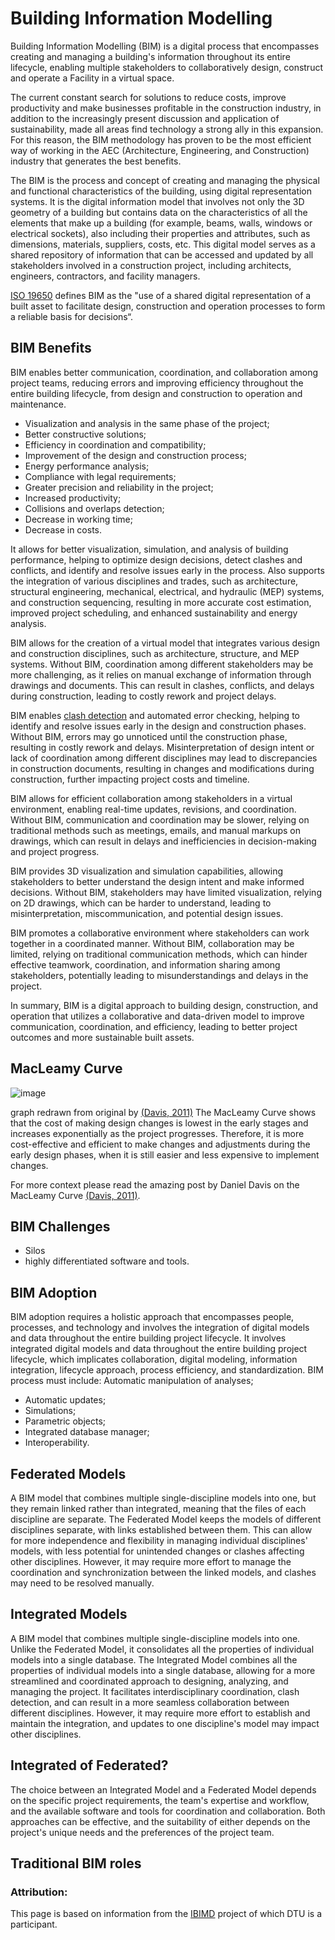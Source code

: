 # Building Information Modelling

Building Information Modelling (BIM) is a digital process that encompasses creating and managing a building's information throughout its entire lifecycle, enabling multiple stakeholders to collaboratively design, construct and operate a Facility in a virtual space.

The current constant search for solutions to reduce costs, improve productivity and make businesses profitable in the construction industry, in addition to the increasingly present discussion and application of sustainability, made all areas find technology a strong ally in this expansion. For this reason, the BIM methodology has proven to be the most efficient way of working in the AEC (Architecture, Engineering, and Construction) industry that generates the best benefits.​

The BIM is the process and concept of creating and managing the physical and functional characteristics of the building, using digital representation systems. It is the digital information model that involves not only the 3D geometry of a building but contains data on the characteristics of all the elements that make up a building (for example, beams, walls, windows or electrical sockets), also including their properties and attributes, such as dimensions, materials, suppliers, costs, etc. This digital model serves as a shared repository of information that can be accessed and updated by all stakeholders involved in a construction project, including architects, engineers, contractors, and facility managers.

[ISO 19650] defines BIM as the "use of a shared digital representation of a built asset to facilitate design, construction and operation processes to form a reliable basis for decisions“. 

## BIM Benefits
BIM enables better communication, coordination, and collaboration among project teams, reducing errors and improving efficiency throughout the entire building lifecycle, from design and construction to operation and maintenance. ​

* Visualization and analysis in the same phase of the project;​
* Better constructive solutions;​
* Efficiency in coordination and compatibility;​
* Improvement of the design and construction process;​
* Energy performance analysis;​
* Compliance with legal requirements;​
* Greater precision and reliability in the project;​
* Increased productivity;​
* Collisions and overlaps detection;​
* Decrease in working time;​
* Decrease in costs.​

It allows for better visualization, simulation, and analysis of building performance, helping to optimize design decisions, detect clashes and conflicts, and identify and resolve issues early in the process. Also supports the integration of various disciplines and trades, such as architecture, structural engineering, mechanical, electrical, and hydraulic (MEP) systems, and construction sequencing, resulting in more accurate cost estimation, improved project scheduling, and enhanced sustainability and energy analysis.​

BIM allows for the creation of a virtual model that integrates various design and construction disciplines, such as architecture, structure, and MEP systems. Without BIM, coordination among different stakeholders may be more challenging, as it relies on manual exchange of information through drawings and documents. This can result in clashes, conflicts, and delays during construction, leading to costly rework and project delays.​

BIM enables [clash detection] and automated error checking, helping to identify and resolve issues early in the design and construction phases. Without BIM, errors may go unnoticed until the construction phase, resulting in costly rework and delays. Misinterpretation of design intent or lack of coordination among different disciplines may lead to discrepancies in construction documents, resulting in changes and modifications during construction, further impacting project costs and timeline.​

BIM allows for efficient collaboration among stakeholders in a virtual environment, enabling real-time updates, revisions, and coordination. Without BIM, communication and coordination may be slower, relying on traditional methods such as meetings, emails, and manual markups on drawings, which can result in delays and inefficiencies in decision-making and project progress.​

BIM provides 3D visualization and simulation capabilities, allowing stakeholders to better understand the design intent and make informed decisions. Without BIM, stakeholders may have limited visualization, relying on 2D drawings, which can be harder to understand, leading to misinterpretation, miscommunication, and potential design issues.​

BIM promotes a collaborative environment where stakeholders can work together in a coordinated manner. Without BIM, collaboration may be limited, relying on traditional communication methods, which can hinder effective teamwork, coordination, and information sharing among stakeholders, potentially leading to misunderstandings and delays in the project.

In summary, BIM is a digital approach to building design, construction, and operation that utilizes a collaborative and data-driven model to improve communication, coordination, and efficiency, leading to better project outcomes and more sustainable built assets.

## MacLeamy Curve
![image](https://github.com/timmcginley/41934/assets/1415855/e428adae-b332-47f9-b889-4ad9ca71c03a)

graph redrawn from original by [(Davis, 2011)]
The MacLeamy Curve shows that the cost of making design changes is lowest in the early stages and increases exponentially as the project progresses. Therefore, it is more cost-effective and efficient to make changes and adjustments during the early design phases, when it is still easier and less expensive to implement changes.

For more context please read the amazing post by Daniel Davis on the MacLeamy Curve [(Davis, 2011)].


## BIM Challenges

* Silos
* highly differentiated software and tools.

## BIM Adoption
BIM adoption requires a holistic approach that encompasses people, processes, and technology and involves the integration of digital models and data throughout the entire building project lifecycle. It involves integrated digital models and data throughout the entire building project lifecycle, which implicates collaboration, digital modeling, information integration, lifecycle approach, process efficiency, and standardization. BIM process must include:
Automatic manipulation of analyses;​
* Automatic updates;​
* Simulations;​
* Parametric objects;​
* Integrated database manager;​
* Interoperability.

## Federated Models
A BIM model that combines multiple single-discipline models into one, but they remain linked rather than integrated, meaning that the files of each discipline are separate. The Federated Model keeps the models of different disciplines separate, with links established between them. This can allow for more independence and flexibility in managing individual disciplines' models, with less potential for unintended changes or clashes affecting other disciplines. However, it may require more effort to manage the coordination and synchronization between the linked models, and clashes may need to be resolved manually.

## Integrated Models
A BIM model that combines multiple single-discipline models into one. Unlike the Federated Model, it consolidates all the properties of individual models into a single database. The Integrated Model combines all the properties of individual models into a single database, allowing for a more streamlined and coordinated approach to designing, analyzing, and managing the project. It facilitates interdisciplinary coordination, clash detection, and can result in a more seamless collaboration between different disciplines. However, it may require more effort to establish and maintain the integration, and updates to one discipline's model may impact other disciplines.​

## Integrated of Federated?
The choice between an Integrated Model and a Federated Model depends on the specific project requirements, the team's expertise and workflow, and the available software and tools for coordination and collaboration. Both approaches can be effective, and the suitability of either depends on the project's unique needs and the preferences of the project team.


## Traditional BIM roles

### Attribution:
This page is based on information from the [IBIMD](https://www.ct.upt.ro/IBIMD/) project of which DTU is a participant.

<!-- links -->
[ISO 19650]: /Concepts/ISO19650
[clash detection]: /Concepts
[(Davis, 2011)]: https://www.danieldavis.com/macleamy/
